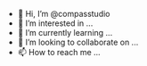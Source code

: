 - 👋 Hi, I’m @compasstudio
- 👀 I’m interested in ...
- 🌱 I’m currently learning ...
- 💞️ I’m looking to collaborate on ...
- 📫 How to reach me ...

<!---
compasstudio/compasstudio is a ✨ special ✨ repository because its `README.md` (this file) appears on your GitHub profile.
You can click the Preview link to take a look at your changes.
--->
